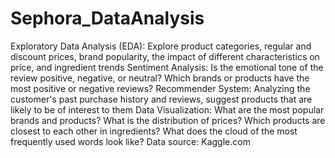 # Sephora_DataAnalysis
Exploratory Data Analysis (EDA): Explore product categories, regular and discount prices, brand popularity, the impact of different characteristics on price, and ingredient trends
Sentiment Analysis: Is the emotional tone of the review positive, negative, or neutral? Which brands or products have the most positive or negative reviews?
Recommender System: Analyzing the customer's past purchase history and reviews, suggest products that are likely to be of interest to them
Data Visualization: What are the most popular brands and products? What is the distribution of prices? Which products are closest to each other in ingredients? What does the cloud of the most frequently used words look like?
Data source: Kaggle.com 
